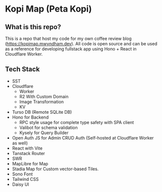 # Kopi Map (Peta Kopi)

## What is this repo?
This is a repo that host my code for my own coffee review blog (https://kopimap.mwyndham.dev). All code is open source and can be used as a reference for developing fullstack app using Hono + React in Cloudflare Worker.

## Tech Stack
- SST
- Cloudflare
  - Worker
  - R2 With Custom Domain
  - Image Transformation
  - KV
- Turso DB (Remote SQLite DB)
- Hono for Backend
  - RPC style usage for complete type safety with SPA client
  - Valibot for schema validation
  - Kysely for Query Builder
- Open Auth JS for Admin CRUD Auth (Self-hosted at Cloudflare Worker as well)
- React with Vite
- Tanstack Router
- SWR
- MapLibre for Map
- Stadia Map for Custom vector-based Tiles.
- Sono Font
- Tailwind CSS
- Daisy UI